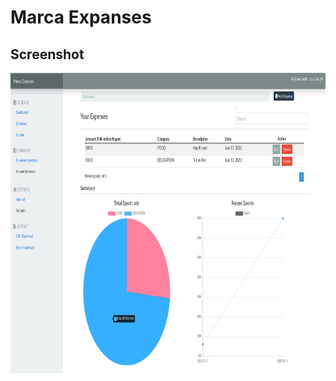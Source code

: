 # Marca Expanses

## Screenshot
<img src="https://github.com/amit9838/Marca-Expanse/blob/master/screenshots/dashboard.png" width = "852" height = "480"/>